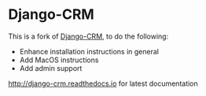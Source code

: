 Django-CRM
==========

This is a fork of [Django-CRM](https://github.com/MicroPyramid/Django-CRM), to do the following:

* Enhance installation instructions in general
* Add MacOS instructions
* Add admin support

<http://django-crm.readthedocs.io> for latest documentation
